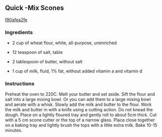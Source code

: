 ## Quick -Mix Scones

[f80afea2fe](http://www.food.com/recipe/quick-mix-scones-224043)

### Ingredients

 - 2 cup of wheat flour, white, all-purpose, unenriched

 - 12 teaspoon of salt, table

 - 2 tablespoon of butter, without salt

 - 1 cup of milk, fluid, 1% fat, without added vitamin a and vitamin d

### Instructions

Preheat the oven to 220C. Melt your butter and set aside. Sift the flour and salt into a large mixing bowl. Or you can add them to a large mixing bowl and aerate with a whisk. Slowly add the milk and butter to the flour. Work the milk and butter in with a knife using a cutting action. Do not knead the dough. Place on a lightly floured tray and gently roll to about 5cm thick. Cut with a 5 cm scone cutter or the top of a narrow glass. Place close together on a baking tray and lightly brush the tops with a little extra milk. Bake 10-15 minutes.